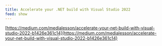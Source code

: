 ```yaml
---
title: Accelerate your .NET build with Visual Studio 2022
feed: show
---
```



[https://medium.com/medialesson/accelerate-your-net-build-with-visual-studio-2022-b1426e361c14](https://medium.com/medialesson/accelerate-your-net-build-with-visual-studio-2022-b1426e361c14)
